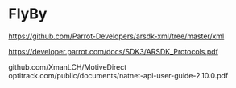 # FlyBy

https://github.com/Parrot-Developers/arsdk-xml/tree/master/xml

https://developer.parrot.com/docs/SDK3/ARSDK_Protocols.pdf


github.com/XmanLCH/MotiveDirect
optitrack.com/public/documents/natnet-api-user-guide-2.10.0.pdf
